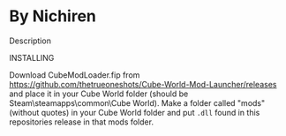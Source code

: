 # By Nichiren

Description

INSTALLING

Download CubeModLoader.fip from https://github.com/thetrueoneshots/Cube-World-Mod-Launcher/releases and place it in your Cube World folder (should be Steam\steamapps\common\Cube World). Make a folder called "mods" (without quotes) in your Cube World folder and put `.dll` found in this repositories release in that mods folder.
